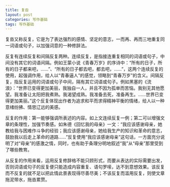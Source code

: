 ```yaml
---
title: 复沓
layout: post
categories: 写作基础
tags: 写作基础
---
```


复沓又称反复，它是为了表达强烈的感情、坚定的意志，一而再、再而三地重复同一词语或句子，以加强词意的一种修辞法。

反复有连续反复和间隔反复两种。连续反复，是指接连重复相同的词语或句子，中间没有其它的词语间隔。例如王蒙小说《青春万岁》的序诗中：“所有的日子，所有的日子都来吧，……”、“所有的日子都去吧，都去吧，……”，这两个连续反复的使用，起强调作用，给人以“青春逼人”的感觉，领略到“青春万岁”的含义。间隔反复，指反复运用的词语或句子中间，隔有其它词语或句子。例如黑塞的《流浪》：“世界已变得更加美丽，我独自一人，并且不因为孤单而苦恼。我别无其他愿望。我准备让太阳把我煮熟。我渴望成熟。我准备去死，准备再生。……世界已变得更加美丽。”这个反复体现出作者为追求和平而求得精神平衡的情绪，给人以一种意绪纷拂、情思辽远的美感。

反复的作用：第一能够强调所表述的内容。如上文连续反复一例；第二可以增强文章的条理性，加强节奏感。如朱德《回忆我的母亲》一文：“我应该感谢母亲，她教给我与困难作斗争的经验；我应该感谢母亲，她给我生产的知识和革命的意志，鼓励我以后走上革命的道路……”反复使用“我应该感谢母亲”这句话，一方面充分说明了对“母亲”的感激之情，同时，也有助于条理分明地叙述“我”从“母亲”那里受到了哪些教育。

从反复的作用来看，运用反复修辞格不能只顾形式，而要从表达的实际需要出发，否则词语或句子的反复便只能造成内容重复、语句罗嗦，达不到意想效果。该反复而不反复的就不足以把此情此景表现得尽善尽美；不该反复而滥用反复，则使文章拖泥带水，拖沓累赘。 